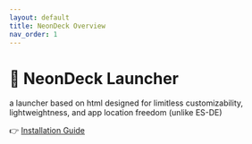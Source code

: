 ```yaml
---
layout: default
title: NeonDeck Overview
nav_order: 1
---
```

# 👾 NeonDeck Launcher

a launcher based on html designed for limitless customizability, lightweightness, and app location freedom (unlike ES-DE)

👉 [Installation Guide](install.md)